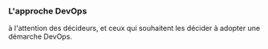 ### L'approche DevOps

à l'attention des décideurs, et ceux qui souhaitent les décider à adopter une démarche DevOps.